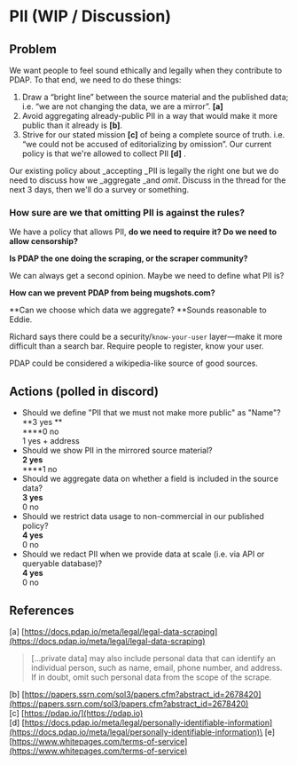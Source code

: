 # PII (WIP / Discussion)

## Problem

We want people to feel sound ethically and legally when they contribute to PDAP. To that end, we need to do these things: 

1. Draw a “bright line” between the source material and the published data; i.e. “we are not changing the data, we are a mirror”. **\[a]** 
2. Avoid aggregating already-public PII in a way that would make it more public than it already is **\[b]**.
3. Strive for our stated mission **\[c]** of being a complete source of truth. i.e. “we could not be accused of editorializing by omission”. Our current policy is that we're allowed to collect PII **\[d]** . 

Our existing policy about _accepting _PII is legally the right one but we do need to discuss how we _aggregate _and _omit_. Discuss in the thread for the next 3 days, then we'll do a survey or something. 

### How sure are we that omitting PII is against the rules?

We have a policy that allows PII, **do we need to require it? Do we need to allow censorship?**

**Is PDAP the one doing the scraping, or the scraper community?**

We can always get a second opinion. Maybe we need to define what PII is?

**How can we prevent PDAP from being mugshots.com?**

**Can we choose which data we aggregate? **Sounds reasonable to Eddie.

Richard says there could be a security/`know-your-user` layer—make it more difficult than a search bar. Require people to register, know your user.

PDAP could be considered a wikipedia-like source of good sources.

## Actions (polled in discord)

* Should we define "PII that we must not make more public" as "Name"?\
  **3 yes **\
  ****0 no \
  1 yes + address
* Should we show PII in the mirrored source material?\
  **2 yes**\
  ****1 no
* Should we aggregate data on whether a field is included in the source data?\
  **3 yes**\
  0 no
* Should we restrict data usage to non-commercial in our published policy?\
  **4 yes**\
  0 no
* Should we redact PII when we provide data at scale (i.e. via API or queryable database)?\
  **4 yes**\
  0 no

## References

\[a] [https://docs.pdap.io/meta/legal/legal-data-scraping](https://docs.pdap.io/meta/legal/legal-data-scraping)

> \[...private data] may also include personal data that can identify an individual person, such as name, email, phone number, and address. If in doubt, omit such personal data from the scope of the scrape.

\[b] [https://papers.ssrn.com/sol3/papers.cfm?abstract_id=2678420](https://papers.ssrn.com/sol3/papers.cfm?abstract_id=2678420) \
\[c] [https://pdap.io/](https://pdap.io) \
\[d] [https://docs.pdap.io/meta/legal/personally-identifiable-information](https://docs.pdap.io/meta/legal/personally-identifiable-information)\
\[e] [https://www.whitepages.com/terms-of-service](https://www.whitepages.com/terms-of-service)
